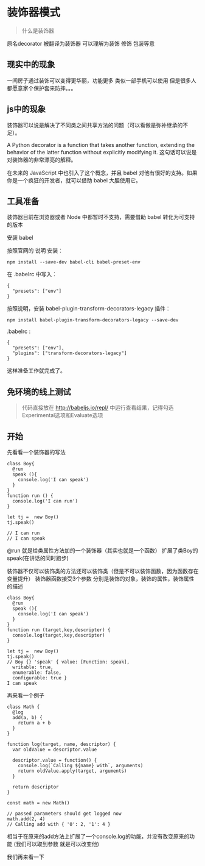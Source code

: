 # 装饰器模式 

> 什么是装饰器

原名decorator 被翻译为装饰器 可以理解为装饰 修饰 包装等意

## 现实中的现象
一间房子通过装饰可以变得更华丽，功能更多
 类似一部手机可以使用 但是很多人都愿意家个保护套来防摔。。。
## js中的现象
装饰器可以说是解决了不同类之间共享方法的问题（可以看做是弥补继承的不足）。

A Python decorator is a function that takes another function, extending the behavior of the latter function without explicitly modifying it.
这句话可以说是对装饰器的非常漂亮的解释。

在未来的 JavaScript 中也引入了这个概念，并且 babel 对他有很好的支持。如果你是一个疯狂的开发者，就可以借助 babel 大胆使用它。

## 工具准备

装饰器目前在浏览器或者 Node 中都暂时不支持，需要借助 babel 转化为可支持的版本

安装 babel

按照官网的 说明 安装：
```
npm install --save-dev babel-cli babel-preset-env
```
在 .babelrc 中写入：
```
{
  "presets": ["env"]
}
```
按照说明，安装 babel-plugin-transform-decorators-legacy 插件：
```
npm install babel-plugin-transform-decorators-legacy --save-dev 
```
.babelrc :
```
{
  "presets": ["env"],
  "plugins": ["transform-decorators-legacy"]
}
```
这样准备工作就完成了。

## 免环境的线上测试
> 代码直接放在 http://babeljs.io/repl/ 中运行查看结果，记得勾选Experimental选项和Evaluate选项

## 开始

先看看一个装饰器的写法

```
class Boy{
  @run
  speak (){
    console.log('I can speak')
  }
}
function run () {
  console.log('I can run')
}

let tj =  new Boy()
tj.speak()

// I can run 
// I can speak
```
@run 就是给类属性方法加的一个装饰器（其实也就是一个函数） 扩展了类Boy的speak(在讲话的同时跑步)

装饰器不仅可以装饰类的方法还可以装饰类（但是不可以装饰函数，因为函数存在变量提升）
装饰器函数接受3个参数 分别是装饰的对象，装饰的属性，装饰属性的描述
```
class Boy{
  @run
  speak (){
    console.log('I can speak')
  }
}
function run (target,key,descripter) {
  console.log(target,key,descripter)
}

let tj =  new Boy()
tj.speak()
// Boy {} 'speak' { value: [Function: speak],
  writable: true,
  enumerable: false,
  configurable: true }
I can speak
```

再来看一个例子
```
class Math {
  @log
  add(a, b) {
    return a + b
  }
}

function log(target, name, descriptor) {
  var oldValue = descriptor.value

  descriptor.value = function() {
    console.log(`Calling ${name} with`, arguments)
    return oldValue.apply(target, arguments)
  }

  return descriptor
}

const math = new Math()

// passed parameters should get logged now
math.add(2, 4)
// Calling add with { '0': 2, '1': 4 }
```

相当于在原来的add方法上扩展了一个console.log的功能，并没有改变原来的功能 (我们可以取到参数 就是可以改变他)

我们再来看一下





